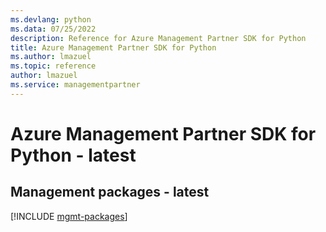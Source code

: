 ```yaml
---
ms.devlang: python
ms.data: 07/25/2022
description: Reference for Azure Management Partner SDK for Python
title: Azure Management Partner SDK for Python
ms.author: lmazuel
ms.topic: reference
author: lmazuel
ms.service: managementpartner
---
```

# Azure Management Partner SDK for Python - latest

## Management packages - latest
[!INCLUDE [mgmt-packages](management-partner-mgmt-index.md)]